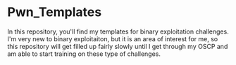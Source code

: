 # Pwn_Templates

In this repository, you'll find my templates for binary exploitation challenges.
I'm very new to binary exploitaiton, but it is an area of interest for me, 
so this repository will get filled up fairly slowly until I get through my OSCP and am able to start training on these type of challenges.
